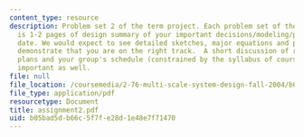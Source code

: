 ```yaml
---
content_type: resource
description: Problem set 2 of the term project. Each problem set of the term project
  is 1-2 pages of design summary of your important decisions/modeling/progress to
  date. We would expect to see detailed sketches, major equations and plots which
  demonstrate that you are on the right track.  A short discussion of risks/mitigation
  plans and your group's schedule (constrained by the syllabus of course) would be
  important as well.
file: null
file_location: /coursemedia/2-76-multi-scale-system-design-fall-2004/b05bad5db66c5f7fe28d1e48e7f71470_assignment2.pdf
file_type: application/pdf
resourcetype: Document
title: assignment2.pdf
uid: b05bad5d-b66c-5f7f-e28d-1e48e7f71470
---
```

